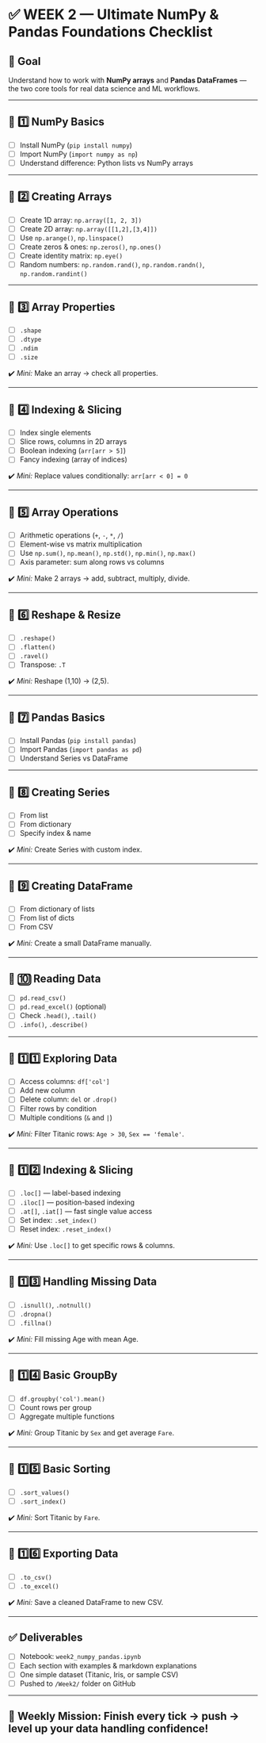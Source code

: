 # ✅ WEEK 2 — Ultimate NumPy & Pandas Foundations Checklist

## 🎯 Goal
Understand how to work with **NumPy arrays** and **Pandas DataFrames** — the two core tools for real data science and ML workflows.

---

## 📌 1️⃣ NumPy Basics

- [ ] Install NumPy (`pip install numpy`)
- [ ] Import NumPy (`import numpy as np`)
- [ ] Understand difference: Python lists vs NumPy arrays

---

## 📌 2️⃣ Creating Arrays

- [ ] Create 1D array: `np.array([1, 2, 3])`
- [ ] Create 2D array: `np.array([[1,2],[3,4]])`
- [ ] Use `np.arange()`, `np.linspace()`
- [ ] Create zeros & ones: `np.zeros()`, `np.ones()`
- [ ] Create identity matrix: `np.eye()`
- [ ] Random numbers: `np.random.rand()`, `np.random.randn()`, `np.random.randint()`

---

## 📌 3️⃣ Array Properties

- [ ] `.shape`  
- [ ] `.dtype`  
- [ ] `.ndim`  
- [ ] `.size`  

✔️ *Mini:* Make an array → check all properties.

---

## 📌 4️⃣ Indexing & Slicing

- [ ] Index single elements
- [ ] Slice rows, columns in 2D arrays
- [ ] Boolean indexing (`arr[arr > 5]`)
- [ ] Fancy indexing (array of indices)

✔️ *Mini:* Replace values conditionally: `arr[arr < 0] = 0`

---

## 📌 5️⃣ Array Operations

- [ ] Arithmetic operations (`+`, `-`, `*`, `/`)
- [ ] Element-wise vs matrix multiplication
- [ ] Use `np.sum()`, `np.mean()`, `np.std()`, `np.min()`, `np.max()`
- [ ] Axis parameter: sum along rows vs columns

✔️ *Mini:* Make 2 arrays → add, subtract, multiply, divide.

---

## 📌 6️⃣ Reshape & Resize

- [ ] `.reshape()`
- [ ] `.flatten()`
- [ ] `.ravel()`
- [ ] Transpose: `.T`

✔️ *Mini:* Reshape (1,10) → (2,5).

---

## 📌 7️⃣ Pandas Basics

- [ ] Install Pandas (`pip install pandas`)
- [ ] Import Pandas (`import pandas as pd`)
- [ ] Understand Series vs DataFrame

---

## 📌 8️⃣ Creating Series

- [ ] From list
- [ ] From dictionary
- [ ] Specify index & name

✔️ *Mini:* Create Series with custom index.

---

## 📌 9️⃣ Creating DataFrame

- [ ] From dictionary of lists
- [ ] From list of dicts
- [ ] From CSV

✔️ *Mini:* Create a small DataFrame manually.

---

## 📌 🔟 Reading Data

- [ ] `pd.read_csv()`
- [ ] `pd.read_excel()` (optional)
- [ ] Check `.head()`, `.tail()`
- [ ] `.info()`, `.describe()`

---

## 📌 1️⃣1️⃣ Exploring Data

- [ ] Access columns: `df['col']`
- [ ] Add new column
- [ ] Delete column: `del` or `.drop()`
- [ ] Filter rows by condition
- [ ] Multiple conditions (`&` and `|`)

✔️ *Mini:* Filter Titanic rows: `Age > 30`, `Sex == 'female'`.

---

## 📌 1️⃣2️⃣ Indexing & Slicing

- [ ] `.loc[]` — label-based indexing
- [ ] `.iloc[]` — position-based indexing
- [ ] `.at[]`, `.iat[]` — fast single value access
- [ ] Set index: `.set_index()`
- [ ] Reset index: `.reset_index()`

✔️ *Mini:* Use `.loc[]` to get specific rows & columns.

---

## 📌 1️⃣3️⃣ Handling Missing Data

- [ ] `.isnull()`, `.notnull()`
- [ ] `.dropna()`
- [ ] `.fillna()`

✔️ *Mini:* Fill missing Age with mean Age.

---

## 📌 1️⃣4️⃣ Basic GroupBy

- [ ] `df.groupby('col').mean()`
- [ ] Count rows per group
- [ ] Aggregate multiple functions

✔️ *Mini:* Group Titanic by `Sex` and get average `Fare`.

---

## 📌 1️⃣5️⃣ Basic Sorting

- [ ] `.sort_values()`
- [ ] `.sort_index()`

✔️ *Mini:* Sort Titanic by `Fare`.

---

## 📌 1️⃣6️⃣ Exporting Data

- [ ] `.to_csv()`
- [ ] `.to_excel()`

✔️ *Mini:* Save a cleaned DataFrame to new CSV.

---

## ✅ Deliverables

- [ ] Notebook: `week2_numpy_pandas.ipynb`
- [ ] Each section with examples & markdown explanations
- [ ] One simple dataset (Titanic, Iris, or sample CSV)
- [ ] Pushed to `/Week2/` folder on GitHub

---

## 🚀 Weekly Mission: **Finish every tick → push → level up your data handling confidence!**
